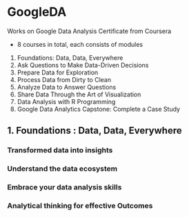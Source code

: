 # GoogleDA
Works on Google Data Analysis Certificate from Coursera

- 8 courses in total, each consists of modules

1. Foundations: Data, Data, Everywhere
2. Ask Questions to Make Data-Driven Decisions
3. Prepare Data for Exploration
4. Process Data from Dirty to Clean
5. Analyze Data to Answer Questions
6. Share Data Through the Art of Visualization
7. Data Analysis with R Programming
8. Google Data Analytics Capstone: Complete a Case Study

## 1. Foundations : Data, Data, Everywhere
### Transformed data into insights
### Understand the data ecosystem
### Embrace your data analysis skills
### Analytical thinking for effective Outcomes
 
